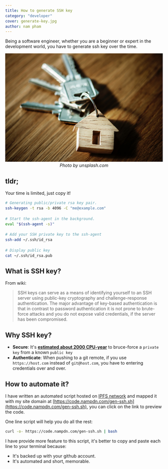 ```yaml
---
title: How to generate SSH key
category: "developer"
cover: generate-key.jpg
author: nam pham
---
```


Being a software engineer, whether you are a beginner or expert in the development world, you have to generate ssh key over the time.

<p align="center">
    <img src="./generate-key.jpg" alt="How to generate SSH key">
    <em>Photo by unsplash.com</em>
</p>

## tldr;

Your time is limited, just copy it!

```bash
# Generating public/private rsa key pair.
ssh-keygen -t rsa -b 4096 -C "me@example.com"

# Start the ssh-agent in the background.
eval "$(ssh-agent -s)"

# Add your SSH private key to the ssh-agent
ssh-add ~/.ssh/id_rsa

# Display public key
cat ~/.ssh/id_rsa.pub
```

## What is SSH key?

From wiki:

> SSH keys can serve as a means of identifying yourself to an SSH server using public-key cryptography and challenge-response authentication. The major advantage of key-based authentication is that in contrast to password authentication it is not prone to brute-force attacks and you do not expose valid credentials, if the server has been compromised.

## Why SSH key?

* **Secure**: It's [**estimated about 2000 CPU-year**](https://security.stackexchange.com/a/33242) to bruce-force a `private key` from a known `public key`
* **Authenticate**: When pushing to a git remote, if you use `https://host.com` instead of `git@host.com`, you have to entering credentials over and over.

## How to automate it?

I have written an automated script hosted on [IPFS network](https://ipfs.io) and mapped it with my site domain at [https://code.nampdn.com/gen-ssh.sh](https://code.nampdn.com/gen-ssh.sh), you can click on the link to preview the code.

One line script will help you do all the rest:
```bash
curl -o- https://code.nampdn.com/gen-ssh.sh | bash
```
I have provide more feature to this script, it's better to copy and paste each line to your terminal because:
* It's backed up with your github account.
* It's automated and short, memorable.
